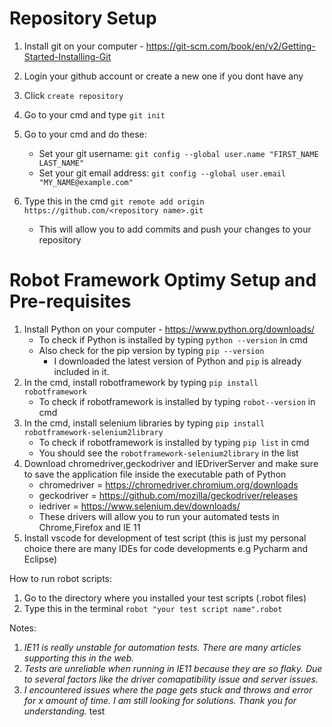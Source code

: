 # Repository Setup
1. Install git on your computer - https://git-scm.com/book/en/v2/Getting-Started-Installing-Git

2. Login your github account or create a new one if you dont have any

3. Click `create repository`

4. Go to your cmd and type `git init`

5. Go to your cmd and do these:
    - Set your git username: `git config --global user.name "FIRST_NAME LAST_NAME"`
    - Set your git email address: `git config --global user.email "MY_NAME@example.com"`

6. Type this in the cmd `git remote add origin https://github.com/<repository name>.git`
    - This will allow you to add commits and push your changes to your repository

# Robot Framework Optimy Setup and Pre-requisites

1. Install Python on your computer - https://www.python.org/downloads/
    - To check if Python is installed by typing `python --version` in cmd
    - Also check for the pip version by typing `pip --version`
        - I downloaded the latest version of Python and `pip` is already included in it.
2. In the cmd, install robotframework by typing `pip install robotframework`
    - To check if robotframework is installed by typing `robot--version` in cmd
3. In the cmd, install selenium libraries by typing `pip install robotframework-selenium2library`
    - To check if robotframework is installed by typing `pip list` in cmd
    - You should see the `robotframework-selenium2library` in the list
4. Download chromedriver,geckodriver and IEDriverServer and make sure to save the application file inside the executable path of Python
    - chromedriver = https://chromedriver.chromium.org/downloads
    - geckodriver = https://github.com/mozilla/geckodriver/releases
    - iedriver = https://www.selenium.dev/downloads/
    - These drivers will allow you to run your automated tests in Chrome,Firefox and IE 11
5. Install vscode for development of test script (this is just my personal choice there are many IDEs for code developments e.g Pycharm and Eclipse)

How to run robot scripts:
1. Go to the directory where you installed your test scripts (.robot files)
2. Type this in the terminal `robot "your test script name".robot`

Notes:
1. *IE11 is really unstable for automation tests. There are many articles supporting this in the web.*
2. *Tests are unreliable when running in IE11 because they are so flaky. Due to several factors like the driver comapatibility issue and server issues.*
3. *I encountered issues where the page gets stuck and throws and error for x amount of time. I am still looking for solutions. Thank you for understanding.*
test